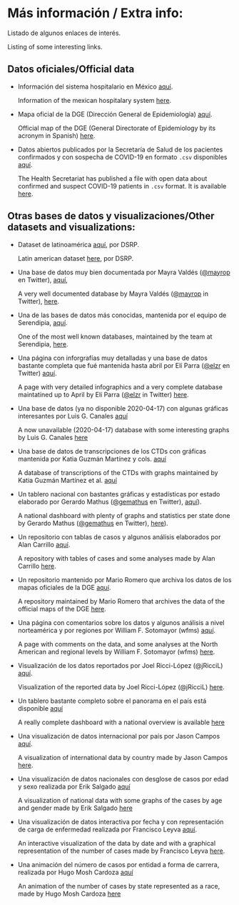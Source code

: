 # Más información / Extra info:

Listado de algunos enlaces de interés.

Listing of some interesting links.

## Datos oficiales/Official data

- Información del sistema hospitalario en México [aquí](http://www.dgis.salud.gob.mx/contenidos/publicaciones/p_bie_gobmx.html).

  Information of the mexican hospitalary system [here](http://www.dgis.salud.gob.mx/contenidos/publicaciones/p_bie_gobmx.html).

- Mapa oficial de la DGE (Dirección General de Epidemiología) [aquí](http://ncov.sinave.gob.mx/mapa.aspx).

  Official map of the DGE (General Directorate of Epidemiology by its acronym in Spanish) [here](http://ncov.sinave.gob.mx/mapa.aspx).

- Datos abiertos publicados por la Secretaría de Salud de los pacientes confirmados y con sospecha de COVID-19 en formato ```.csv``` disponibles [aquí](https://www.gob.mx/salud/documentos/datos-abiertos-152127).

  The Health Secretariat has published a file with open data about confirmed and suspect COVID-19 patients in ```.csv``` format. It is available [here](https://www.gob.mx/salud/documentos/datos-abiertos-152127).

## Otras bases de datos y visualizaciones/Other datasets and visualizations:

- Dataset de latinoamérica [aquí](https://github.com/DataScienceResearchPeru/covid-19_latinoamerica), por DSRP.

  Latin american dataset [here](https://github.com/DataScienceResearchPeru/covid-19_latinoamerica), por DSRP.

- Una base de datos muy bien documentada por Mayra Valdés ([@mayrop](https://twitter.com/mayrop) en Twitter), [aquí](https://www.covid19in.mx/),

  A very well documented database by Mayra Valdés ([@mayrop](https://twitter.com/mayrop) in Twitter), [here](https://www.covid19in.mx/).

- Una de las bases de datos más conocidas, mantenida por el equipo de Serendipia, [aquí](https://serendipia.digital/2020/03/datos-abiertos-sobre-casos-de-coronavirus-covid-19-en-mexico/).

  One of the most well known databases, maintained by the team at Serendipia, [here](https://serendipia.digital/2020/03/datos-abiertos-sobre-casos-de-coronavirus-covid-19-en-mexico/).

- Una página con inforgrafías muy detalladas y una base de datos bastante completa que fué mantenida hasta abril por Elí Parra ([@elzr](https://twitter.com/elzr) en Twitter) [aquí](https://covidatos.mx/).

  A page with very detailed infographics and a very complete database maintatined up to April by Elí Parra ([@elzr](https://twitter.com/elzr) in Twitter) [here](https://covidatos.mx/).

- Una base de datos (ya no disponible 2020-04-17) con algunas gráficas interesantes por Luis G. Canales [aquí](https://github.com/LGCO/MEXICO_COVID19_DATA)

  A now unavailable (2020-04-17) database with some interesting graphs by Luis G. Canales [here](https://github.com/LGCO/MEXICO_COVID19_DATA)

- Una base de datos de transcripciones de los CTDs con gráficas mantenida por Katia Guzmán Martínez y cols.  [aquí](https://github.com/guzmart/covid19_mex)

  A database of transcriptions of the CTDs with graphs maintained by Katia Guzmán Martínez et al. [aquí](https://github.com/guzmart/covid19_mex)

- Un tablero nacional con bastantes gráficas y estadísticas por estado elaborado por Gerardo Mathus ([@gemathus](https://twitter.com/gemathus) en Twitter), [aquí](https://covid19.nextia.mx/)).

  A national dashboard with plenty of graphs and statistics per state done by Gerardo Mathus ([@gemathus](https://twitter.com/gemathus) en Twitter), [here](https://covid19.nextia.mx/)).

- Un repositorio con tablas de casos y algunos análisis elaborados por Alan Carrillo [aquí](https://github.com/alancarrillop/COVID19_Mexico).

  A repository with tables of cases and some analyses made by Alan Carrillo [here](https://github.com/alancarrillop/COVID19_Mexico).

- Un repositorio mantenido por Mario Romero que archiva los datos de los mapas oficiales de la DGE [aquí](https://github.com/mariorz/covid19-mx-time-series).

  A repository maintained by Mario Romero that archives the data of the official maps of the DGE [here](https://github.com/mariorz/covid19-mx-time-series).

- Una página con comentarios sobre los datos y algunos análisis a nivel norteamérica y por regiones  por William F. Sotomayor (wfms) [aquí](https://www.wfms.org/mx-covid19/).

  A page with comments on the data, and some analyses at the North American and regional levels by William F. Sotomayor (wfms) [here](https://www.wfms.org/mx-covid19/).

- Visualización de los datos reportados por Joel Ricci-López (@jRicciL) [aquí](https://joelricci.shinyapps.io/covid_mx_jrl/).

  Visualization of the reported data by Joel Ricci-López (@jRicciL) [here](https://joelricci.shinyapps.io/covid_mx_jrl/).

- Un tablero bastante completo sobre el panorama en el país está disponible [aquí](http://covidatos.mx/)

  A really complete dashboard with a national overview is available [here](http://covidatos.mx/)

- Una visualización de datos internacional por país por Jason Campos [aquí](https://covid19.jsoncampos.com/).

  A visualization of international data by country made by Jason Campos [here](https://covid19.jsoncampos.com/).

- Una visualización de datos nacionales con desglose de casos por edad y sexo realizada por Erik Salgado [aquí](https://www.mappenterprise.net/covid19mapa)

  A visualization of national data with some graphs of the cases by age and gender made by Erik Salgado [here](https://www.mappenterprise.net/covid19mapa)

- Una visualización de datos interactiva por fecha y con representación de carga de enfermedad realizada por Francisco Leyva [aquí](https://covid19mexico.net/).

  An interactive visualization of the data by date and with a graphical representation of the number of cases made by Francisco Leyva [here](https://covid19mexico.net/).

- Una animación del número de casos por entidad a forma de carrera, realizada por Hugo Mosh Cardoza [aquí](https://observablehq.com/@hugomosh/progreso-covid-19-mexico)

  An animation of the number of cases by state represented as a race, made by Hugo Mosh Cardoza [here](https://observablehq.com/@hugomosh/progreso-covid-19-mexico)
